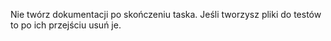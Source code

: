 Nie twórz dokumentacji po skończeniu taska. Jeśli tworzysz pliki do testów to po ich przejściu usuń je.